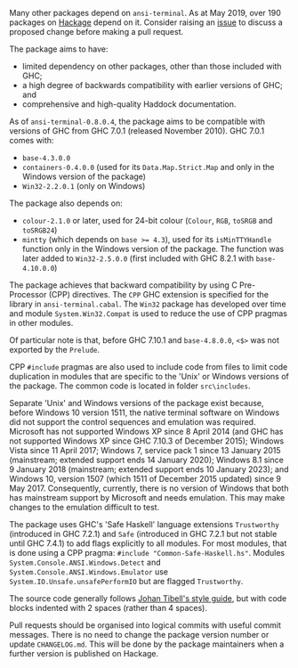 Many other packages depend on `ansi-terminal`. As at May 2019, over 190 packages
on [Hackage](https:https://hackage.haskell.org/) depend on it. Consider
raising an [issue](https://github.com/feuerbach/ansi-terminal/issues) to
discuss a proposed change before making a pull request.

The package aims to have:
* limited dependency on other packages, other than those included with
  GHC;
* a high degree of backwards compatibility with earlier versions of GHC; and
* comprehensive and high-quality Haddock documentation.

As of `ansi-terminal-0.8.0.4`, the package aims to be compatible with versions
of GHC from GHC 7.0.1 (released November 2010). GHC 7.0.1 comes with:
* `base-4.3.0.0`
* `containers-0.4.0.0` (used for its `Data.Map.Strict.Map` and only in the
  Windows version of the package)
* `Win32-2.2.0.1` (only on Windows)

The package also depends on:
* `colour-2.1.0` or later, used for 24-bit colour (`Colour`, `RGB`, `toSRGB` and
  `toSRGB24`)
* `mintty` (which depends on `base >= 4.3`), used for its `isMinTTYHandle`
  function only in the Windows version of the package. The function was later
  added to `Win32-2.5.0.0` (first included with GHC 8.2.1 with `base-4.10.0.0`)

The package achieves that backward compatibility by using C Pre-Processor (CPP)
directives. The `CPP` GHC extension is specified for the library in
`ansi-terminal.cabal`. The `Win32` package has developed over time and module
`System.Win32.Compat` is used to reduce the use of CPP pragmas in other modules.

Of particular note is that, before GHC 7.10.1 and `base-4.8.0.0`, `<$>` was not
exported by the `Prelude`.

CPP `#include` pragmas are also used to include code from files to limit code
duplication in modules that are specific to the 'Unix' or Windows versions of
the package. The common code is located in folder `src\includes`.

Separate 'Unix' and Windows versions of the package exist because, before
Windows 10 version 1511, the native terminal software on Windows did not support
the control sequences and emulation was required. Microsoft has not supported
Windows XP since 8 April 2014 (and GHC has not supported Windows XP since
GHC 7.10.3 of December 2015); Windows Vista since 11 April 2017; Windows 7,
service pack 1 since 13 January 2015 (mainstream; extended support ends
14 January 2020); Windows 8.1 since 9 January 2018 (mainstream; extended support
ends 10 January 2023); and Windows 10, version 1507 (which 1511 of December 2015
updated) since 9 May 2017. Consequently, currently, there is no version of
Windows that both has mainstream support by Microsoft and needs emulation. This
may make changes to the emulation difficult to test.

The package uses GHC's 'Safe Haskell' language extensions `Trustworthy`
(introduced in GHC 7.2.1) and `Safe` (introduced in GHC 7.2.1 but not stable
until GHC 7.4.1) to add flags explicitly to all modules. For most modules, that
is done using a CPP pragma: `#include "Common-Safe-Haskell.hs"`. Modules
`System.Console.ANSI.Windows.Detect` and `System.Console.ANSI.Windows.Emulator`
use `System.IO.Unsafe.unsafePerformIO` but are flagged `Trustworthy`.

The source code generally follows
[Johan Tibell's style guide](https://github.com/tibbe/haskell-style-guide), but
with code blocks indented with 2 spaces (rather than 4 spaces).

Pull requests should be organised into logical commits with useful commit
messages. There is no need to change the package version number or update
`CHANGELOG.md`. This will be done by the package maintainers when a further
version is published on Hackage.
